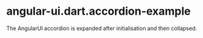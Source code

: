 # angular-ui.dart.accordion-example

The AngularUI accordion is expanded after initialisation and then collapsed.
